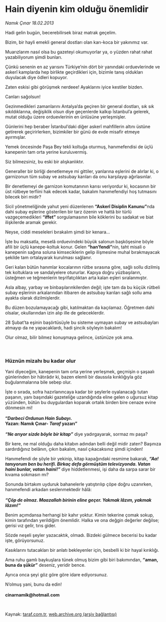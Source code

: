 # Hain diyenin kim olduğu önemlidir

*Namık Çınar 18.02.2013*

<div class="yazi"><p>Hadi gelin bugün, becerebilirsek biraz matrak geçelim.</p>
<p>Bizim, bir hayli emekli general dostları olan karı-koca bir yakınımız var.</p>
<p>Muarızlarım nasıl olsa bu gazeteyi okumuyorlar ya, o yüzden rahat rahat yazabiliyorum şimdi bunları.</p>
<p>Çünkü senenin en az yarısını Türkiye’nin dört bir yanındaki orduevlerinde ve askerî kamplarda hep birlikte geçirdikleri için, bizimle tanış oldukları duyulacak diye ödleri kopuyor.</p>
<p>Zaten eskisi gibi görüşmek nerdeee! Ayaklarını iyice kestiler bizden.</p>
<p>Canları sağolsun!</p>
<p>Gezinmedikleri zamanlarını Antalya’da geçiren bir general dostları, sık sık sıkıldıklarına, değişiklik olsun diye geçenlerde kalkıp İstanbul’a gelerek, mutat olduğu üzere orduevlerinin en ünlüsüne yerleşmişler.</p>
<p>Günlerini hep beraber İstanbul’daki diğer askerî mahfillerin altını üstüne getirerek geçirirlerken, bizimkiler bir günü de evde misafir etmeye ayırmışlar.</p>
<p>Yemek öncesinde Paşa Bey tekli koltuğa oturmuş, hanımefendisi de üçlü kanepenin tam orta yerine kuruluvermiş.</p>
<p>Siz bilmezsiniz, bu eski bir alışkanlıktır.</p>
<p>Generaller bir birliği denetlemeye mi gittiler, yanlarına eşlerini de alırlar ki, o garnizonun tüm subay ve astsubay karıları da onu karşılayıp ağırlasınlar.</p>
<p>Bir denetlemeyi de garnizon komutanının karısı veriyordur ki, kocasının bir üst rütbeye terfiini hak edecek kadar, bakalım hanımefendiyi hoş tutmasını bilecek biri midir?</p>
<p>Sicil yönetmeliğinde yahut yeni düzenlenen <b>“Askerî Disiplin Kanunu”</b>nda dahi subay eşlerine gösterilen bir tarz özenin ve hattâ bir türlü vazgeçemedikleri <b>“iffet”</b> sorgulamasının bile köklerini bu sadakat ve biat ilişkilerde aramak gerekir.</p>
<p>Neyse, ciddi meseleleri bırakalım şimdi bir kenara...</p>
<p>İşte bu maksatla, meselâ orduevindeki büyük salonun başköşesine böyle afili bir üçlü kanepe-koltuk konur. Gelen <b>“han’fendi”</b>nin, taht misali o kanepenin sağına soluna kimseciklerin gelip ilişmesine muhal bırakmayacak şekilde tam ortalayarak kurulması sağlanır.</p>
<p>Geri kalan bütün hanımlar kocalarının rütbe sırasına göre, sağlı sollu dizilmiş tek koltuklara ve sandalyelere otururlar. Kapıya doğru yüzbaşıların, üsteğmen ve teğmenlerin teşrifatçılıktan arta kalan eşleri sıralanmıştır.</p>
<p>Asla albay, yarbay ve binbaşılarınkilerden değil; işte tam da bu küçük rütbeli subay eşlerinin arkalarından itibaren de astsubay karıları sağlı sollu ama ayakta olarak dizilmişlerdir.</p>
<p>Bu düzen bozulamayacağı gibi, katılmaktan da kaçılamaz. Öğretmen dahi olsalar, okullarından izin alıp ille de geleceklerdir.</p>
<p>28 Şubat’ta eşinin başörtüsüyle bu sisteme uymayan subay ve astsubayları atmayıp da ne yapacaklardı, hadi şincik söyleyin bakalım!</p>
<p>Olur olmaz, bilir bilmez konuşmaya gelince, üstünüze yok ama.<br/><br/><br/></p>
<h3>Hüznün mizahı bu kadar olur</h3>
<p>Yani diyeceğim, kanepenin tam orta yerine yerleşmek, geçmişin o şaşaalı günlerinden bir hâtırâdır ki, bazen elemli bir daussıla kırıklığıyla göz buğulanmalarına bile sebep olur.</p>
<p>İşte o sırada, sofra hazırlanıncaya kadar bir şeylerle oyalanacağı tutan paşanın, yanı başındaki gazeteliğe uzandığında eline gelen o uğursuz kitap yüzünden, bütün bu duygulardan koparak ortalık birden bire cenaze evine dönmesin mi!<br/><br/><b>“<i>Darbeci Ordunun Hain Subayı</i>.<br/></b><b>Yazan: Namık Çınar- <i>Taraf</i> yazarı”<br/><br/></b><b><i>“Ne arıyor sizde böyle bir kitap”</i></b> diye yadırgayarak, sormaz mı paşa?</p>
<p>Bir kere, ne mal olduğu daha kitabın adından belli değil midir zaten? Başınıza sardırdığınız belânın, çıkın bakalım, nasıl çıkacaksınız şimdi içinden!</p>
<p>Hanımefendi de şöyle bir yekinip, kitap kapağındaki resmime bakarak, <b><i>“Aa! tanıyorum ben bu herifi. Birkaç defa görmüştüm televizyonda. Vatan haini bunlar, vatan haini!”</i></b> diye hiddetlenmesi, işi daha da sarpa sarar bir kıvama sokmasın mı?</p>
<p>Sonunda birtakım uyduruk bahanelerle yatıştırılıp çöpe doğru uzanırken, hanımefendi arkadan seslenmektedir hâlâ:<br/><br/><b><i>“Çöp de olmaz. Maazallah birinin eline geçer. Yakmak lâzım, yakmak lâzım!”</i></b><i></i></p>
<p>Benim açımdansa herhangi bir kahır yoktur. Kimin tekerine çomak sokup, kimin tarafından yerildiğim önemlidir. Halka ve ona değgin değerler değilse; gerisi vız gelir, tırıs gider.</p>
<p>Sözde neşeli şeyler yazacaktık, olmadı. Bizdeki gülmece becerisi bu kadar işte, görüyorsunuz.</p>
<p>Kasıklarını tutacakları bir anlatı bekleyenler için, besbelli ki bir hayal kırıklığı.</p>
<p>Ama ruhu gamlı baykuşlara tünek olmuş bizim gibi biri bakımından, <b>“aman, buna da şükür”</b> deseniz, yeridir bence.</p>
<p>Ayrıca onca şeyi göz göre göre idare ediyorsunuz.</p>
<p>N’olmuş yani, bunu da edin!<br/><br/><b>cinarnamik@hotmail.com</b></p>
<p> </p>
</div>

Kaynak: [taraf.com.tr](http://www.taraf.com.tr/namik-cinar/makale-hain-diyenin-kim-oldugu-onemlidir.htm), [web.archive.org (arşiv bağlantısı)](http://web.archive.org/web/20131107152912/http://www.taraf.com.tr/namik-cinar/makale-hain-diyenin-kim-oldugu-onemlidir.htm)
